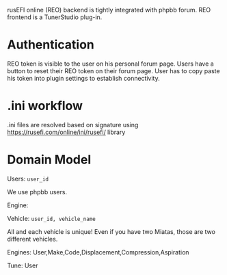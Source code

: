 rusEFI online (REO) backend is tightly integrated with phpbb forum.
REO frontend is a TunerStudio plug-in.

# Authentication

REO token is visible to the user on his personal forum page. Users have a button to reset their REO token on their forum page.
User has to copy paste his token into plugin settings to establish connectivity.

# .ini workflow

.ini files are resolved based on signature using https://rusefi.com/online/ini/rusefi/ library 


# Domain Model

Users: ``user_id``

We use phpbb users.

Engine:



Vehicle: ``user_id, vehicle_name``
 
All and each vehicle is unique! Even if you have two Miatas, those are two different vehicles.


Engines: User,Make,Code,Displacement,Compression,Aspiration

Tune: User